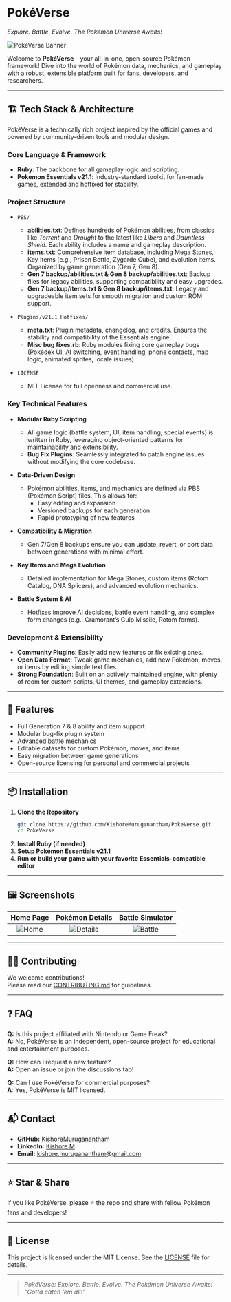 # PokéVerse  
_Explore. Battle. Evolve. The Pokémon Universe Awaits!_

![PokéVerse Banner](https://i.redd.it/egrnbbpkdxcd1.png)

Welcome to **PokéVerse** – your all-in-one, open-source Pokémon framework! Dive into the world of Pokémon data, mechanics, and gameplay with a robust, extensible platform built for fans, developers, and researchers.

---

## 🏗️ Tech Stack & Architecture

PokéVerse is a technically rich project inspired by the official games and powered by community-driven tools and modular design.

### **Core Language & Framework**
- **Ruby**: The backbone for all gameplay logic and scripting.
- **Pokemon Essentials v21.1**: Industry-standard toolkit for fan-made games, extended and hotfixed for stability.

### **Project Structure**

- `PBS/`
  - **abilities.txt**: Defines hundreds of Pokémon abilities, from classics like *Torrent* and *Drought* to the latest like *Libero* and *Dauntless Shield*. Each ability includes a name and gameplay description.
  - **items.txt**: Comprehensive item database, including Mega Stones, Key Items (e.g., Prison Bottle, Zygarde Cube), and evolution items. Organized by game generation (Gen 7, Gen 8).
  - **Gen 7 backup/abilities.txt & Gen 8 backup/abilities.txt**: Backup files for legacy abilities, supporting compatibility and easy upgrades.
  - **Gen 7 backup/items.txt & Gen 8 backup/items.txt**: Legacy and upgradeable item sets for smooth migration and custom ROM support.

- `Plugins/v21.1 Hotfixes/`
  - **meta.txt**: Plugin metadata, changelog, and credits. Ensures the stability and compatibility of the Essentials engine.
  - **Misc bug fixes.rb**: Ruby modules fixing core gameplay bugs (Pokédex UI, AI switching, event handling, phone contacts, map logic, animated sprites, locale issues).

- `LICENSE`
  - MIT License for full openness and commercial use.

### **Key Technical Features**

- **Modular Ruby Scripting**
  - All game logic (battle system, UI, item handling, special events) is written in Ruby, leveraging object-oriented patterns for maintainability and extensibility.
  - **Bug Fix Plugins**: Seamlessly integrated to patch engine issues without modifying the core codebase.

- **Data-Driven Design**
  - Pokémon abilities, items, and mechanics are defined via PBS (Pokémon Script) files. This allows for:
    - Easy editing and expansion
    - Versioned backups for each generation
    - Rapid prototyping of new features

- **Compatibility & Migration**
  - Gen 7/Gen 8 backups ensure you can update, revert, or port data between generations with minimal effort.

- **Key Items and Mega Evolution**
  - Detailed implementation for Mega Stones, custom items (Rotom Catalog, DNA Splicers), and advanced evolution mechanics.

- **Battle System & AI**
  - Hotfixes improve AI decisions, battle event handling, and complex form changes (e.g., Cramorant’s Gulp Missile, Rotom forms).

### **Development & Extensibility**

- **Community Plugins**: Easily add new features or fix existing ones.
- **Open Data Format**: Tweak game mechanics, add new Pokémon, moves, or items by editing simple text files.
- **Strong Foundation**: Built on an actively maintained engine, with plenty of room for custom scripts, UI themes, and gameplay extensions.

---

## 🚀 Features

- Full Generation 7 & 8 ability and item support
- Modular bug-fix plugin system
- Advanced battle mechanics
- Editable datasets for custom Pokémon, moves, and items
- Easy migration between game generations
- Open-source licensing for personal and commercial projects

---

## 📦 Installation

1. **Clone the Repository**
    ```bash
    git clone https://github.com/KishoreMuruganantham/PokeVerse.git
    cd PokeVerse
    ```
2. **Install Ruby (if needed)**
3. **Setup Pokémon Essentials v21.1**
4. **Run or build your game with your favorite Essentials-compatible editor**

---

## 🖼️ Screenshots

| Home Page | Pokémon Details | Battle Simulator |
|:---------:|:--------------:|:----------------:|
| ![Home](https://www.nintendo.com/eu/media/images/06_screenshots/games_5/game_boy_advance_2/gba_pokemonrubyandsapphire/GBA_PokemonRubyAndSapphire_05.png) | ![Details](https://www.smogon.com/forums/attachments/pokemon-emerald-version-usa-europe-_105-png.314123/) | ![Battle](https://static1.cbrimages.com/wordpress/wp-content/uploads/2024/08/pokemon-frlf-double-battle.jpg) |

---

## 🧑‍💻 Contributing

We welcome contributions!  
Please read our [CONTRIBUTING.md](CONTRIBUTING.md) for guidelines.

---

## ❓ FAQ

**Q:** Is this project affiliated with Nintendo or Game Freak?  
**A:** No, PokéVerse is an independent, open-source project for educational and entertainment purposes.

**Q:** How can I request a new feature?  
**A:** Open an issue or join the discussions tab!

**Q:** Can I use PokéVerse for commercial purposes?  
**A:** Yes, PokéVerse is MIT licensed.

---

## 📬 Contact

- **GitHub:** [KishoreMuruganantham](https://github.com/KishoreMuruganantham)
- **LinkedIn:** [Kishore M](https://www.linkedin.com/in/kishore-m-13a7402a7/)
- **Email:** kishore.muruganantham@gmail.com

---

## ⭐️ Star & Share

If you like PokéVerse, please ⭐️ the repo and share with fellow Pokémon fans and developers!

---

## 🪪 License

This project is licensed under the MIT License. See the [LICENSE](LICENSE) file for details.

---

> _PokéVerse: Explore. Battle. Evolve. The Pokémon Universe Awaits!_  
> _“Gotta catch ’em all!”_

